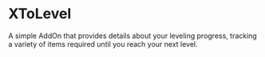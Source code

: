 # XToLevel

A simple AddOn that provides details about your leveling progress, tracking a variety of items required until you reach your next level.
